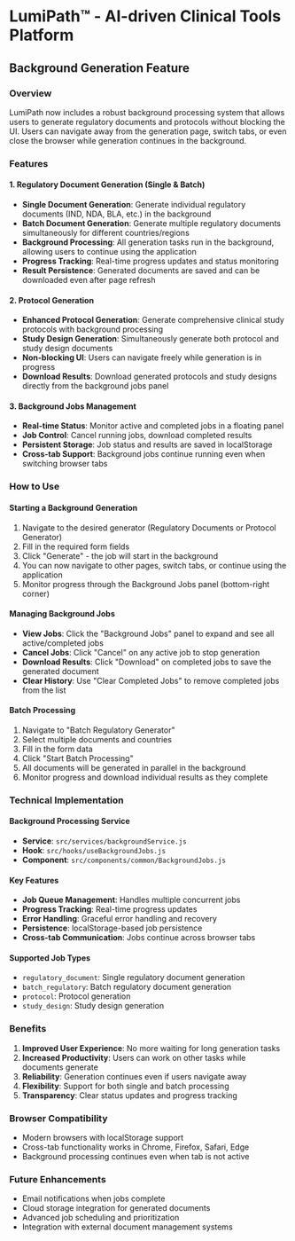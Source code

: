 # LumiPath™ - AI-driven Clinical Tools Platform

## Background Generation Feature

### Overview
LumiPath now includes a robust background processing system that allows users to generate regulatory documents and protocols without blocking the UI. Users can navigate away from the generation page, switch tabs, or even close the browser while generation continues in the background.

### Features

#### 1. Regulatory Document Generation (Single & Batch)
- **Single Document Generation**: Generate individual regulatory documents (IND, NDA, BLA, etc.) in the background
- **Batch Document Generation**: Generate multiple regulatory documents simultaneously for different countries/regions
- **Background Processing**: All generation tasks run in the background, allowing users to continue using the application
- **Progress Tracking**: Real-time progress updates and status monitoring
- **Result Persistence**: Generated documents are saved and can be downloaded even after page refresh

#### 2. Protocol Generation
- **Enhanced Protocol Generation**: Generate comprehensive clinical study protocols with background processing
- **Study Design Generation**: Simultaneously generate both protocol and study design documents
- **Non-blocking UI**: Users can navigate freely while generation is in progress
- **Download Results**: Download generated protocols and study designs directly from the background jobs panel

#### 3. Background Jobs Management
- **Real-time Status**: Monitor active and completed jobs in a floating panel
- **Job Control**: Cancel running jobs, download completed results
- **Persistent Storage**: Job status and results are saved in localStorage
- **Cross-tab Support**: Background jobs continue running even when switching browser tabs

### How to Use

#### Starting a Background Generation
1. Navigate to the desired generator (Regulatory Documents or Protocol Generator)
2. Fill in the required form fields
3. Click "Generate" - the job will start in the background
4. You can now navigate to other pages, switch tabs, or continue using the application
5. Monitor progress through the Background Jobs panel (bottom-right corner)

#### Managing Background Jobs
- **View Jobs**: Click the "Background Jobs" panel to expand and see all active/completed jobs
- **Cancel Jobs**: Click "Cancel" on any active job to stop generation
- **Download Results**: Click "Download" on completed jobs to save the generated document
- **Clear History**: Use "Clear Completed Jobs" to remove completed jobs from the list

#### Batch Processing
1. Navigate to "Batch Regulatory Generator"
2. Select multiple documents and countries
3. Fill in the form data
4. Click "Start Batch Processing"
5. All documents will be generated in parallel in the background
6. Monitor progress and download individual results as they complete

### Technical Implementation

#### Background Processing Service
- **Service**: `src/services/backgroundService.js`
- **Hook**: `src/hooks/useBackgroundJobs.js`
- **Component**: `src/components/common/BackgroundJobs.js`

#### Key Features
- **Job Queue Management**: Handles multiple concurrent jobs
- **Progress Tracking**: Real-time progress updates
- **Error Handling**: Graceful error handling and recovery
- **Persistence**: localStorage-based job persistence
- **Cross-tab Communication**: Jobs continue across browser tabs

#### Supported Job Types
- `regulatory_document`: Single regulatory document generation
- `batch_regulatory`: Batch regulatory document generation
- `protocol`: Protocol generation
- `study_design`: Study design generation

### Benefits

1. **Improved User Experience**: No more waiting for long generation tasks
2. **Increased Productivity**: Users can work on other tasks while documents generate
3. **Reliability**: Generation continues even if users navigate away
4. **Flexibility**: Support for both single and batch processing
5. **Transparency**: Clear status updates and progress tracking

### Browser Compatibility
- Modern browsers with localStorage support
- Cross-tab functionality works in Chrome, Firefox, Safari, Edge
- Background processing continues even when tab is not active

### Future Enhancements
- Email notifications when jobs complete
- Cloud storage integration for generated documents
- Advanced job scheduling and prioritization
- Integration with external document management systems
